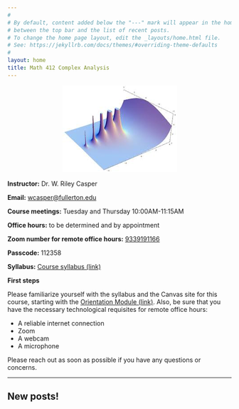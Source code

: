 ```yaml
---
#
# By default, content added below the "---" mark will appear in the home page
# between the top bar and the list of recent posts.
# To change the home page layout, edit the _layouts/home.html file.
# See: https://jekyllrb.com/docs/themes/#overriding-theme-defaults
#
layout: home
title: Math 412 Complex Analysis
---
```


<p align="center"><img src="fig/gamma.jpeg"/></p>


**Instructor:** Dr. W. Riley Casper

**Email:** wcasper@fullerton.edu

**Course meetings:** Tuesday and Thursday 10:00AM-11:15AM

**Office hours:** to be determined and by appointment

**Zoom number for remote office hours:** <a target="_parent" href="https://fullerton.zoom.us/j/9339191166">9339191166</a>

**Passcode:** 112358

**Syllabus:** <a target="_parent" href="syllabus.html">Course syllabus (link)</a>

**First steps**

Please familiarize yourself with the syllabus and the Canvas site for this course, starting with the <a target="_parent" href="">Orientation Module (link)</a>.  Also, be sure that you have the necessary technological requisites for remote office hours:
* A reliable internet connection
* Zoom
* A webcam
* A microphone

Please reach out as soon as possible if you have any questions or concerns.

***

## New posts!

